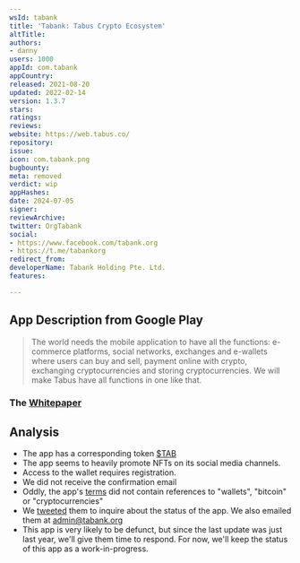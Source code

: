 ```yaml
---
wsId: tabank
title: 'Tabank: Tabus Crypto Ecosystem'
altTitle: 
authors:
- danny
users: 1000
appId: com.tabank
appCountry: 
released: 2021-08-20
updated: 2022-02-14
version: 1.3.7
stars: 
ratings: 
reviews: 
website: https://web.tabus.co/
repository: 
issue: 
icon: com.tabank.png
bugbounty: 
meta: removed
verdict: wip
appHashes: 
date: 2024-07-05
signer: 
reviewArchive: 
twitter: OrgTabank
social:
- https://www.facebook.com/tabank.org
- https://t.me/tabankorg
redirect_from: 
developerName: Tabank Holding Pte. Ltd.
features: 

---
```


## App Description from Google Play 

> The world needs the mobile application to have all the functions: e-commerce platforms, social networks, exchanges and e-wallets where users can buy and sell, payment online with crypto, exchanging cryptocurrencies and storing cryptocurrencies. We will make Tabus have all functions in one like that.

### The [Whitepaper](https://whitepaper.tabank.org/)

## Analysis 

- The app has a corresponding token [$TAB](https://coinmarketcap.com/currencies/tabank/)
- The app seems to heavily promote NFTs on its social media channels.
- Access to the wallet requires registration. 
- We did not receive the confirmation email
- Oddly, the app's [terms](https://web.tabus.co/terms) did not contain references to "wallets", "bitcoin" or "cryptocurrencies"
- We [tweeted](https://twitter.com/BitcoinWalletz/status/1664881907320909824) them to inquire about the status of the app. We also emailed them at admin@tabank.org 
- This app is very likely to be defunct, but since the last update was just last year, we'll give them time to respond. For now, we'll keep the status of this app as a work-in-progress.

 

